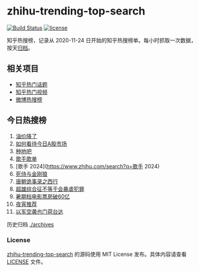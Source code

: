 # zhihu-trending-top-search

[![Build Status](https://github.com/justjavac/zhihu-trending-top-search/workflows/ci/badge.svg?branch=main)](https://github.com/justjavac/zhihu-trending-top-search/actions)
[![license](https://img.shields.io/github/license/justjavac/zhihu-trending-top-search)](https://github.com/justjavac/zhihu-trending-top-search/blob/main/LICENSE)

知乎热搜榜，记录从 2020-11-24
日开始的知乎热搜榜单。每小时抓取一次数据，按天[归档](./archives)。

## 相关项目

- [知乎热门话题](https://github.com/justjavac/zhihu-trending-hot-questions)
- [知乎热门视频](https://github.com/justjavac/zhihu-trending-hot-video)
- [微博热搜榜](https://github.com/justjavac/weibo-trending-hot-search)

## 今日热搜榜

<!-- BEGIN -->
<!-- 最后更新时间 Sat Jul 27 2024 14:12:55 GMT+0800 (China Standard Time) -->

1. [油价降了](https://www.zhihu.com/search?q=油价降了)
1. [如何看待今日A股市场](https://www.zhihu.com/search?q=如何看待今日A股市场)
1. [种地吧](https://www.zhihu.com/search?q=种地吧)
1. [歌手歌单](https://www.zhihu.com/search?q=歌手歌单)
1. [歌手 2024](https://www.zhihu.com/search?q=歌手 2024)
1. [死侍与金刚狼](https://www.zhihu.com/search?q=死侍与金刚狼)
1. [唐朝诡事录之西行](https://www.zhihu.com/search?q=唐朝诡事录之西行)
1. [超雄综合征不等于会暴虐犯罪](https://www.zhihu.com/search?q=超雄综合征不等于会暴虐犯罪)
1. [暑期档电影票房破60亿](https://www.zhihu.com/search?q=暑期档电影票房破60亿)
1. [夜宵推荐](https://www.zhihu.com/search?q=夜宵推荐)
1. [以军空袭也门荷台达](https://www.zhihu.com/search?q=以军空袭也门荷台达)

<!-- END -->

历史归档 [./archives](./archives)

### License

[zhihu-trending-top-search](https://github.com/justjavac/zhihu-trending-top-search)
的源码使用 MIT License 发布。具体内容请查看 [LICENSE](./LICENSE) 文件。
